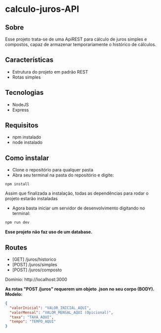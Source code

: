# calculo-juros-API

## Sobre
Esse projeto trata-se de uma ApiREST para cálculo de juros simples e compostos, capaz de armazenar temporariamente o histórico de cálculos.

## Características
- Estrutura do projeto em padrão REST
- Rotas simples
  

## Tecnologias
- NodeJS
- Express
  

## Requisitos
- npm instalado
- node instalado
  
  
## Como instalar
- Clone o repositório para qualquer pasta
- Abra seu terminal na pasta do repositório e digite:
```
npm install
```

Assim que finalizada a instalação, todas as dependências para rodar o projeto estarão instaladas
- Agora basta iniciar um servidor de desenvolvimento digitando no terminal:
```tex
npm run dev
```
**Esse projeto não faz uso de um database.**


## Routes

- [GET] /juros/historico
- [POST] /juros/simples
- [POST] /juros/composto

Domínio: http://localhost:3000

**As rotas "POST /juros" requerem um objeto .json no seu corpo (BODY). Modelo:**

```json
{
  "valorInicial": "VALOR_INICIAL_AQUI",
  "valorMensal": "VALOR_MENSAL_AQUI (Opicional)",
  "taxa": "TAXA_AQUI",
  "tempo": "TEMPO_AQUI"
}
```
  
